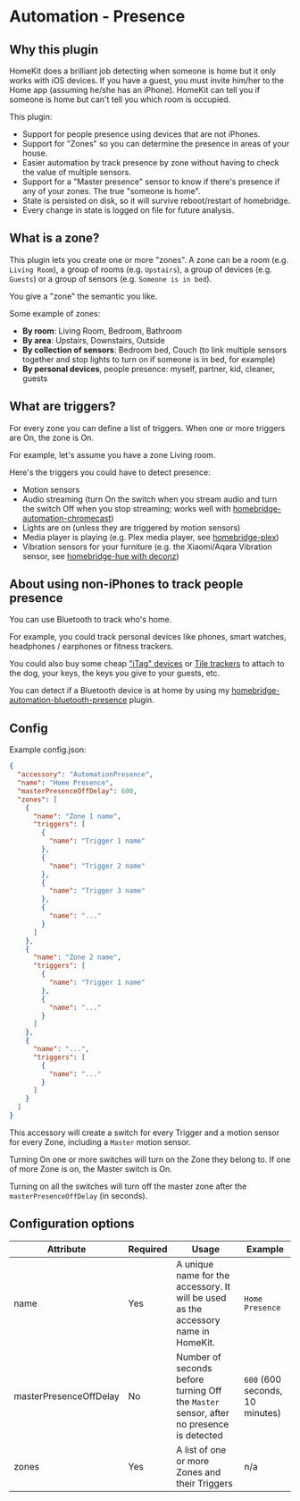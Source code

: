 
# Automation - Presence

## Why this plugin

HomeKit does a brilliant job detecting when someone is home but it only works with iOS devices.
If you have a guest, you must invite him/her to the Home app (assuming he/she has an iPhone).
HomeKit can tell you if someone is home but can't tell you which room is occupied.

This plugin:
- Support for people presence using devices that are not iPhones.
- Support for "Zones" so you can determine the presence in areas of your house.
- Easier automation by track presence by zone without having to check the value of multiple sensors.
- Support for a "Master presence" sensor to know if there's presence if any of your zones. The true "someone is home".
- State is persisted on disk, so it will survive reboot/restart of homebridge.
- Every change in state is logged on file for future analysis. 

## What is a zone?

This plugin lets you create one or more "zones". A zone can be a room (e.g. `Living Room`), a group of rooms (e.g. `Upstairs`),
a group of devices (e.g. `Guests`) or a group of sensors (e.g. `Someone is in bed`).

You give a "zone" the semantic you like.

Some example of zones:
- **By room**: Living Room, Bedroom, Bathroom
- **By area**: Upstairs, Downstairs, Outside
- **By collection of sensors**: Bedroom bed, Couch (to link multiple sensors together and stop lights to turn on if someone is in bed, for example)
- **By personal devices**, people presence: myself, partner, kid, cleaner, guests

## What are triggers?
For every zone you can define a list of triggers. When one or more triggers are On, the zone is On.

For example, let's assume you have a zone Living room.

Here's the triggers you could have to detect presence:
- Motion sensors
- Audio streaming (turn On the switch when you stream audio and turn the switch Off when you stop streaming; works well with [homebridge-automation-chromecast](https://github.com/paolotremadio/homebridge-automation-chromecast))
- Lights are on (unless they are triggered by motion sensors)
- Media player is playing (e.g. Plex media player, see [homebridge-plex](https://github.com/mpbzh/homebridge-plex))
- Vibration sensors for your furniture (e.g. the Xiaomi/Aqara Vibration sensor, see [homebridge-hue with deconz](https://github.com/dresden-elektronik/deconz-rest-plugin/issues/748))


## About using non-iPhones to track people presence
You can use Bluetooth to track who's home.

For example, you could track personal devices like phones, smart watches, headphones / earphones or fitness trackers.

You could also buy some cheap ["iTag" devices](https://www.gearbest.com/itag-_gear/) or [Tile trackers](https://www.thetileapp.com/) to attach to the dog, your keys, the keys you give to your guests, etc.

You can detect if a Bluetooth device is at home by using my [homebridge-automation-bluetooth-presence](https://github.com/paolotremadio/homebridge-automation-bluetooth-presence) plugin.



## Config 
  
Example config.json:  
  
```json
{
  "accessory": "AutomationPresence",
  "name": "Home Presence",
  "masterPresenceOffDelay": 600,
  "zones": [
    {
      "name": "Zone 1 name",
      "triggers": [
        {
          "name": "Trigger 1 name"
        },
        {
          "name": "Trigger 2 name"
        },
        {
          "name": "Trigger 3 name"
        },
        {
          "name": "..."
        }
      ]
    },
    {
      "name": "Zone 2 name",
      "triggers": [
        {
          "name": "Trigger 1 name"
        },
        {
          "name": "..."
        }
      ]
    },
    {
      "name": "...",
      "triggers": [
        {
          "name": "..."
        }
      ]
    }
  ]
}
```

This accessory will create a switch for every Trigger and a motion sensor for every Zone, including a `Master` motion sensor.

Turning On one or more switches will turn on the Zone they belong to. If one of more Zone is on, the Master switch is On.

Turning on all the switches will turn off the master zone after the `masterPresenceOffDelay` (in seconds). 

## Configuration options  
  
| Attribute | Required | Usage | Example |
|-----------|----------|-------|---------|
| name | Yes | A unique name for the accessory. It will be used as the accessory name in HomeKit. | `Home Presence` |
| masterPresenceOffDelay | No | Number of seconds before turning Off the `Master` sensor, after no presence is detected | `600` (600 seconds, 10 minutes) |
| zones | Yes | A list of one or more Zones and their Triggers | n/a |
